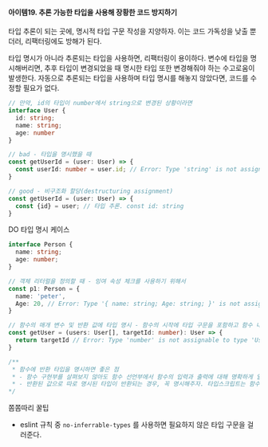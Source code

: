 #### 아이템19. 추론 가능한 타입을 사용해 장황한 코드 방지하기

타입 추론이 되는 곳에, 명시적 타입 구문 작성을 지양하자. 이는 코드 가독성을 낮출 뿐더러, 리팩터링에도 방해가 된다. 

타입 명시가 아니라 추론되는 타입을 사용하면, 리팩터링이 용이하다. 변수에 타입을 명시해버리면, 추후 타입이 변경되었을 때 명시한 타입 또한 변경해줘야 하는 수고로움이 발생한다. 자동으로 추론되는 타입을 사용하며 타입 명시를 해놓지 않았다면, 코드를 수정할 필요가 없다.
```typescript
// 만약, id의 타입이 number에서 string으로 변경된 상황이라면 
interface User {
  id: string;
  name: string;
  age: number
}

// bad - 타입을 명시했을 때
const getUserId = (user: User) => {
  const userId: number = user.id; // Error: Type 'string' is not assignable to type 'number'.
}

// good - 비구조화 할당(destructuring assignment)
const getUserId = (user: User) => {
  const {id} = user; // 타입 추론. const id: string
}
```

DO 타입 명시 케이스
```typescript
interface Person {
  name: string;
  age: number;
}

// 객체 리터럴을 정의할 때 - 잉여 속성 체크를 사용하기 위해서
const p1: Person = {
  name: 'peter',
  Age: 20, // Error: Type '{ name: string; Age: string; }' is not assignable to type 'Person'. Object literal may only specify known properties, but 'Age' does not exist in type 'Person'. Did you mean to write 'age'?
}

// 함수의 매개 변수 및 반환 값에 타입 명시 - 함수의 시작에 타입 구문을 포함하고 함수 내 타입 구문 넣지 않는 것이 좋다.
const getUser = (users: User[], targetId: number): User => {
  return targetId // Error: Type 'number' is not assignable to type 'User'.
}

/**
 * 함수에 반환 타입을 명시하면 좋은 점
 * - 함수 구현부를 살펴보지 않아도 함수 선언부에서 함수의 입력과 출력에 대해 명확하게 알 수 있다.
 * - 반환된 값으로 따로 명시된 타입이 반환되는 경우, 꼭 명시해주자. 타입스크립트는 함수 반환 값을 추론해주지만, 명명된 이름을 알진 못한다.
*/
```

쫌쫌따리 꿀팁
* eslint 규칙 중 `no-inferrable-types` 를 사용하면 필요하지 않은 타입 구문을 걸러준다.